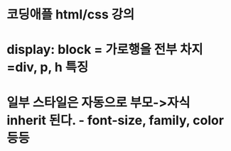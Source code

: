 # 코딩애플 html/css 강의

# display: block = 가로행을 전부 차지 =div, p, h 특징

# 일부 스타일은 자동으로 부모->자식 inherit 된다. - font-size, family, color 등등